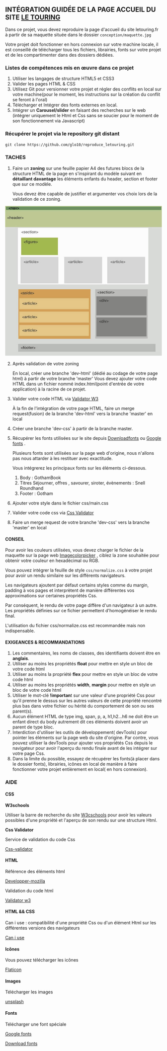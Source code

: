 ## INTÉGRATION GUIDÉE DE LA PAGE ACCUEIL DU SITE [LE TOURING](letouring.fr)

Dans ce projet, vous devez reproduire la page d'accueil du site letouring.fr à partir de sa maquette située dans le dossier `conception/maquette.jpg`

Votre projet doit fonctionner en hors connexion sur votre machine locale, il est conseillé de télécharger tous les fichiers, librairies, fonts sur votre projet et de les compartimenter dans des dossiers dédiées.

### Listes de compétences mis en œuvre dans ce projet

1. Utiliser les langages de structure HTML5 et CSS3
2. Valider les pages HTML &  CSS
3. Utilisez Git pour versionner votre projet et régler des conflits en local sur votre machine(pour le moment, les instructions sur la création du conflit se feront à l'oral)
4. Télécharger et Intégrer des fonts externes en local.
5. Intégrer un **Carousel/slider** en faisant des recherches sur le web (intégrer uniquement le Html et Css sans se soucier pour le moment de son fonctionnement via Javascript)

### Récupérer le projet via le repository git distant

`git clone https://github.com/glo10/reproduce_letouring.git`

### TACHES

1. Faire un **zoning** sur une feuille papier A4 des futures blocs de la structure HTML de la page en s'inspirant du modèle suivant  en **détaillant davantage** les éléments enfants du header, section et footer que sur ce modèle.

   Vous devez être capable de justifier et argumenter vos choix lors de la validation de ce zoning.

![](conception/zoning_detail.jpg)

2. Après validation de votre zoning
   
   En local, créer une branche 'dev-html' (dédié au codage de votre page html) à partir de votre branche  'master' 
   Vous devez ajouter votre code HTML dans un fichier nommé  index.html(point d'entrée de votre application) à la racine de ce projet.
   
3. Valider votre code HTML via [Validator W3](https://validator.w3.org/)

   À la fin de l'intégration de votre page HTML, faire un merge request(fusion) de la branche 'dev-html' vers la branche 'master' en local

4. Créer une branche 'dev-css' à partir de la branche master.

5. Récupérer les fonts utilisées sur le site depuis [Downloadfonts](https://www.downloadfonts.io/gotham-font-family-free/) ou [Google fonts](https://fonts.google.com/) .

   Plusieurs fonts sont utilisées sur la page web d'origine, nous n'allons pas nous attarder à les restituer avec exactitude.

   Vous intégrerez les principaux fonts sur les éléments ci-dessous.

   1. Body :  GothamBook
   2. Titres Séjourner, offres , savourer, siroter, évènements : Snell Roundhand
   3. Footer  : Gotham

6. Ajouter votre style dans le fichier css/main.css

7. Valider votre code css via  [Css Validator](http://www.css-validator.org/)

8. Faire un merge request de  votre branche 'dev-css' vers la branche 'master' en local

#### CONSEIL

Pour avoir les couleurs utilisées, vous devez charger le fichier de la maquette sur la page web [Imagecolorpicker](https://imagecolorpicker.com/) , ciblez la zone souhaitée pour obtenir votre couleur en hexadécimal ou RGB.

Vous pouvez intégrer la feuille de style `css/normalize.css` à votre projet pour avoir un rendu similaire sur les différents navigateurs. 

Les navigateurs ajoutent par défaut certains styles comme du margin, padding à vos pages et interprètent de manière différentes vos approximations sur certaines propriétés Css.

Par conséquent, le rendu de votre page diffère d'un navigateur à un autre. Les propriétés définies sur ce fichier permettent d'homogénéiser le rendu final.

L'utilisation du fichier css/normalize.css est recommandée mais non indispensable.

#### EXIGEANCES & RECOMMANDATIONS

1. Les commentaires, les noms de classes, des identifiants doivent être en **anglais**.
2. Utiliser au moins les propriétés **float** pour mettre en style un bloc de votre code html
3. Utiliser au moins la propriété **flex** pour mettre en style un bloc de votre code html
4. Utiliser au moins les propriétés **width**, **margin** pour mettre en style un bloc de votre code html
5. Utiliser le mot-clé **!importan**t sur une valeur d'une propriété  Css pour qu'il prenne le dessus sur les autres valeurs de cette propriété rencontré plus bas dans votre fichier ou hérité du comportement de son ou ses parent(s).
6. Aucun élément HTML de type img, span, p, a, h1,h2...h6 ne doit être un enfant direct du body autrement dit ces éléments doivent avoir un parent de type bloc.
7. Interdiction d'utiliser les outils de développement( devTools) pour pointer les éléments sur la page web du site d'origine.
   Par contre, vous pouvez utiliser la devTools pour ajouter vos propriétés Css depuis le navigateur pour avoir l'aperçu du rendu  finale avant de les intégrer sur votre page Css.
8. Dans la limite du possible, essayez de récupérer les fonts(à placer dans le dossier fonts), librairies, icônes  en local de manière à faire fonctionner votre projet entièrement en local( en hors connexion).

### AIDE

#### CSS

**W3schools**

Utiliser la barre de recherche du site [W3cschools](https://www.w3schools.com/) pour avoir les valeurs possibles d'une propriété et l'aperçu de son rendu sur une structure Html.

**Css Validator**

Service de validation du code Css

[Css-validator](https://jigsaw.w3.org/css-validator/)

#### HTML

Référence des éléments html

[Developper-mozilla](https://developer.mozilla.org/fr/docs/Web/HTML/Element)

Validation du code html

[Validator w3](https://validator.w3.org/)

#### HTML && CSS

Can i use : compatibilité d'une propriété Css ou d'un élément Html sur les différentes versions des navigateurs

[Can i use](https://caniuse.com/)

#### Icônes

Vous pouvez télécharger les icônes

[Flaticon](https://www.flaticon.com/)

#### Images

Télécharger les images

[unsplash](https://unsplash.com/)

#### Fonts

Télécharger une font spéciale

[Google fonts](https://www.google.com/search?client=firefox-b-d&q=googlefonts)

[Download fonts](https://www.downloadfonts.io/)